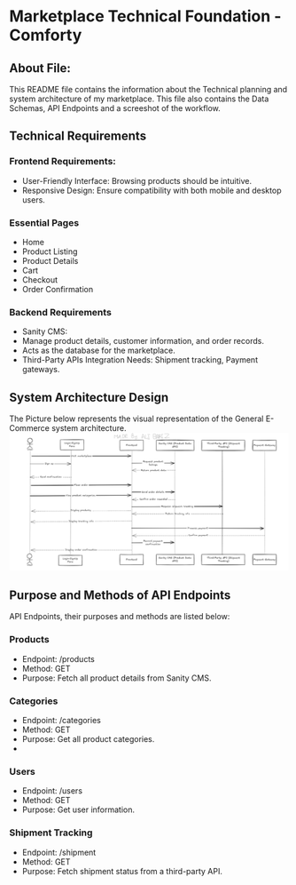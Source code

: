 # Marketplace Technical Foundation - Comforty

## About File:
This README file contains the information about the Technical planning and system architecture of my marketplace. This file also contains the Data Schemas, API Endpoints and a screeshot of the workflow.

## Technical Requirements
### Frontend Requirements:
- User-Friendly Interface: Browsing products should be intuitive.
- Responsive Design: Ensure compatibility with both mobile and desktop users.

### Essential Pages
- Home
- Product Listing
- Product Details
- Cart
- Checkout
- Order Confirmation

### Backend Requirements
- Sanity CMS:
- Manage product details, customer information, and order records.
- Acts as the database for the marketplace.
- Third-Party APIs Integration Needs: Shipment tracking, Payment gateways.

## System Architecture Design
The Picture below represents the visual representation of the General E-Commerce system architecture.
![image alt](https://github.com/AliBariz/Documentation/blob/c469dfd69398fe018d6a12425ee6fc2c0f088bf6/SystemArchitecture_Day2/Hackathon-3%20Day-2(Copy%20with%20watermark).png)

## Purpose and Methods of API Endpoints
API Endpoints, their purposes and methods are listed below:

### Products

- Endpoint: /products
- Method: GET
- Purpose: Fetch all product details from Sanity CMS.
  
### Categories
- Endpoint: /categories
- Method: GET
- Purpose: Get all product categories.
- 
### Users
- Endpoint: /users
- Method: GET
- Purpose: Get user information.
### Shipment Tracking
- Endpoint: /shipment
- Method: GET
- Purpose: Fetch shipment status from a third-party API.
